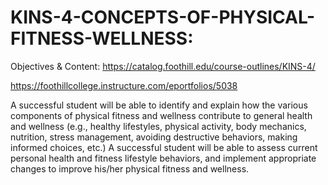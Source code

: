 # KINS-4-CONCEPTS-OF-PHYSICAL-FITNESS-WELLNESS:

Objectives & Content:
https://catalog.foothill.edu/course-outlines/KINS-4/

https://foothillcollege.instructure.com/eportfolios/5038

A successful student will be able to identify and explain how the various components of physical fitness and wellness contribute to general health and wellness (e.g., healthy lifestyles, physical activity, body mechanics, nutrition, stress management, avoiding destructive behaviors, making informed choices, etc.)
A successful student will be able to assess current personal health and fitness lifestyle behaviors, and implement appropriate changes to improve his/her physical fitness and wellness.

